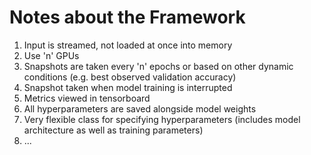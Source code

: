 # Notes about the Framework
1. Input is streamed, not loaded at once into memory
2. Use 'n' GPUs
3. Snapshots are taken every 'n' epochs or based on other dynamic conditions (e.g. best observed validation accuracy)
4. Snapshot taken when model training is interrupted
5. Metrics viewed in tensorboard
6. All hyperparameters are saved alongside model weights
7. Very flexible class for specifying hyperparameters (includes model architecture as well as training parameters)
8. ...